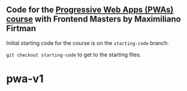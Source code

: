 ## Code for the [Progressive Web Apps (PWAs) course](https://frontendmasters.com/courses/pwas/) with Frontend Masters by Maximiliano Firtman

Initial starting code for the course is on the `starting-code` branch. 

`git checkout starting-code` to get to the starting files.
# pwa-v1
